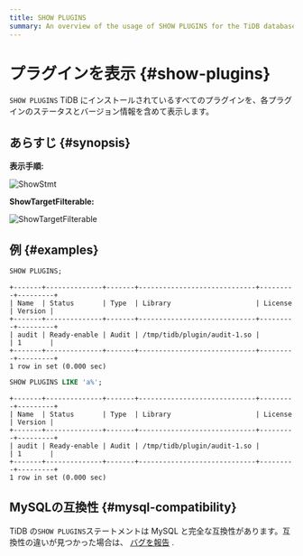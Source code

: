 ```yaml
---
title: SHOW PLUGINS
summary: An overview of the usage of SHOW PLUGINS for the TiDB database.
---
```


# プラグインを表示 {#show-plugins}

`SHOW PLUGINS` TiDB にインストールされているすべてのプラグインを、各プラグインのステータスとバージョン情報を含めて表示します。

## あらすじ {#synopsis}

**表示手順:**

![ShowStmt](/media/sqlgram/ShowStmt.png)

**ShowTargetFilterable:**

![ShowTargetFilterable](/media/sqlgram/ShowTargetFilterable.png)

## 例 {#examples}

```sql
SHOW PLUGINS;
```

    +-------+--------------+-------+-----------------------------+---------+---------+
    | Name  | Status       | Type  | Library                     | License | Version |
    +-------+--------------+-------+-----------------------------+---------+---------+
    | audit | Ready-enable | Audit | /tmp/tidb/plugin/audit-1.so |         | 1       |
    +-------+--------------+-------+-----------------------------+---------+---------+
    1 row in set (0.000 sec)

```sql
SHOW PLUGINS LIKE 'a%';
```

    +-------+--------------+-------+-----------------------------+---------+---------+
    | Name  | Status       | Type  | Library                     | License | Version |
    +-------+--------------+-------+-----------------------------+---------+---------+
    | audit | Ready-enable | Audit | /tmp/tidb/plugin/audit-1.so |         | 1       |
    +-------+--------------+-------+-----------------------------+---------+---------+
    1 row in set (0.000 sec)

## MySQLの互換性 {#mysql-compatibility}

TiDB の`SHOW PLUGINS`ステートメントは MySQL と完全な互換性があります。互換性の違いが見つかった場合は、 [バグを報告](https://docs.pingcap.com/tidb/stable/support) .
